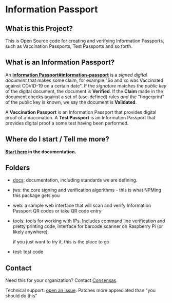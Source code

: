 # Information Passport

## What is this Project?

This is Open Source code for creating and verifying
Information Passports, such as Vaccination Passports, 
Test Passports and so forth.

## What is an Information Passport?

An **[Information Passport#information-passport](https://github.com/Consensas/information-passport/tree/main/docs)** 
is a _signed digital document_ that makes some claim,
for example "So and so was Vaccinated against COVID-19 on a certain date".
If the _signature_ matches the _public key_ of the digital document, the
document is **Verified**.
If the **Claim** made in the document checks against a set of (use-defined) rules
_and_ the "fingerprint" of the public key is known, we say the document is
**Validated**.

A **Vaccination Passport** is an Information Passport that 
provides digital proof of a Vaccination.
A **Test Passport** is an Information Passport that provides
digital proof a some test having been performed.

## Where do I start / Tell me more?

**[Start here](docs) in the documentation.**

## Folders

* [docs](docs): documentation, including standards we are defining. 

* jws: the core signing and verification algorithms -
  this is what NPMing this package gets you

* web: a sample web interface that will scan and verify
  Information Passport QR codes or take QR code entry

* tools: tools for working with IPs. Includes command line
  verification and pretty printing code, interface for 
  barcode scanner on Raspberry Pi (or likely anywhere).

  if you just want to try it, this is the place to go

* test: test code

## Contact

Need this for your organization?
Contact [Consensas](mailto:ryan@consensas.com).

Technical support: 
[open an issue](https://github.com/Consensas/information-passport/issues).
Patches more appreciated than "you should do this"
